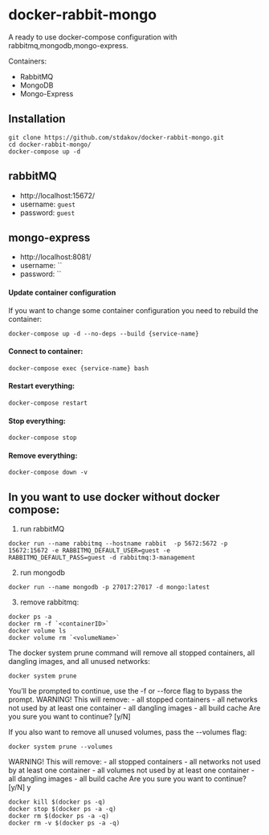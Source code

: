 # docker-rabbit-mongo

A ready to use docker-compose configuration with rabbitmq,mongodb,mongo-express.

Containers:

- RabbitMQ
- MongoDB
- Mongo-Express

## Installation

```shell
git clone https://github.com/stdakov/docker-rabbit-mongo.git
cd docker-rabbit-mongo/
docker-compose up -d
```

## rabbitMQ

- http://localhost:15672/
- username: `guest`
- password: `guest`

## mongo-express

- http://localhost:8081/
- username: ``
- password: ``

#### Update container configuration

If you want to change some container configuration you need to rebuild the container:

```shell
docker-compose up -d --no-deps --build {service-name}
```

#### Connect to container:

```shell
docker-compose exec {service-name} bash
```

#### Restart everything:

```shell
docker-compose restart
```

#### Stop everything:

```shell
docker-compose stop
```

#### Remove everything:

```shell
docker-compose down -v
```

## In you want to use docker without docker compose:

1. run rabbitMQ 
```shell
docker run --name rabbitmq --hostname rabbit  -p 5672:5672 -p 15672:15672 -e RABBITMQ_DEFAULT_USER=guest -e RABBITMQ_DEFAULT_PASS=guest -d rabbitmq:3-management
```
2. run mongodb
```shell
docker run --name mongodb -p 27017:27017 -d mongo:latest
```
3. remove rabbitmq:
```shell
docker ps -a
docker rm -f `<containerID>`
docker volume ls
docker volume rm `<volumeName>`
```
The docker system prune command will remove all stopped containers, all dangling images, and all unused networks:
```shell
docker system prune
```
You’ll be prompted to continue, use the -f or --force flag to bypass the prompt.
WARNING! This will remove:
        - all stopped containers
        - all networks not used by at least one container
        - all dangling images
        - all build cache
Are you sure you want to continue? [y/N]

If you also want to remove all unused volumes, pass the --volumes flag:

```shell
docker system prune --volumes
```
WARNING! This will remove:
        - all stopped containers
        - all networks not used by at least one container
        - all volumes not used by at least one container
        - all dangling images
        - all build cache
Are you sure you want to continue? [y/N] y
```shell
docker kill $(docker ps -q)
docker stop $(docker ps -a -q)
docker rm $(docker ps -a -q)
docker rm -v $(docker ps -a -q)
```
